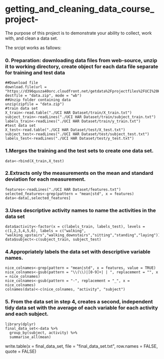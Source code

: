 # getting_and_cleaning_data_course_project-

The purpose of this project is to demonstrate your ability to collect, work with, and clean a data set.

The srcipt works as fallows: 

### 0. Preparation: downloading data files from web-source, unzip it to working directory, create object for each data file separate for training and test data
```
##Download file
download.file(url = "https://d396qusza40orc.cloudfront.net/getdata%2Fprojectfiles%2FUCI%20HAR%20Dataset.zip", destfile = "data.zip", mode = "wb")
##Unzip folder containing data
unzip(zipfile = "data.zip")
#train data set
X_train<-read.table("./UCI HAR Dataset/train/X_train.txt")
subject_train<-readLines("./UCI HAR Dataset/train/subject_train.txt")
labels_train<-readLines("./UCI HAR Dataset/train/y_train.txt")
#test data set
X_test<-read.table("./UCI HAR Dataset/test/X_test.txt")
subject_test<-readLines("./UCI HAR Dataset/test/subject_test.txt")
labels_test<-readLines("./UCI HAR Dataset/test/y_test.txt")
```
### 1.Merges the training and the test sets to create one data set.
```
data<-rbind(X_train,X_test)
```
### 2.Extracts only the measurements on the mean and standard deviation for each measurement.
```
features<-readLines("./UCI HAR Dataset/features.txt")
selected_features<-grep(pattern = "mean|std", x = features)
data<-data[,selected_features]
```
### 3.Uses descriptive activity names to name the activities in the data set
```
data$activity<-factor(x = c(labels_train, labels_test), levels = c(1,2,3,4,5,6), labels = c("walking", "walking_upstairs","walking_downstairs","sitting","standing","laying"))
data$subject<-c(subject_train, subject_test)
```
### 4.Appropriately labels the data set with descriptive variable names.
```
nice_colnames<-grep(pattern = "mean|std", x = features, value = TRUE)
nice_colnames<-gsub(pattern = "\\(\\)|[0-9]+| | ", replacement = "", x = nice_colnames)
nice_colnames<-gsub(pattern = "-", replacement = "_", x = nice_colnames)
colnames(data)<-c(nice_colnames, "activity", "subject")
```
### 5. From the data set in step 4, creates a second, independent tidy data set with the average of each variable for each activity and each subject.
```
library(dplyr)
final_data_set<-data %>% 
  group_by(subject, activity) %>%
  summarise_all(mean)
```
write.table(x = final_data_set, file = "final_data_set.txt", row.names = FALSE, quote = FALSE)
